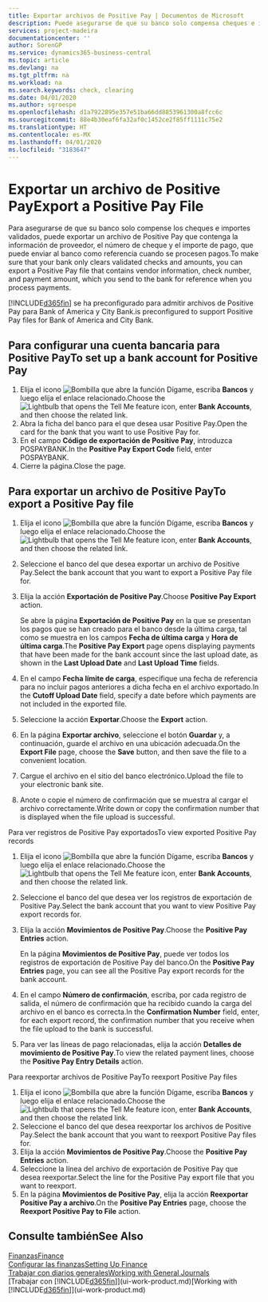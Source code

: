 ```yaml
---
title: Exportar archivos de Positive Pay | Documentos de Microsoft
description: Puede asegurarse de que su banco solo compensa cheques e importes validados mediante la exportación un archivo de Positive Pay que contenga la información de proveedor y pago.
services: project-madeira
documentationcenter: ''
author: SorenGP
ms.service: dynamics365-business-central
ms.topic: article
ms.devlang: na
ms.tgt_pltfrm: na
ms.workload: na
ms.search.keywords: check, clearing
ms.date: 04/01/2020
ms.author: sgroespe
ms.openlocfilehash: d1a7922895e357e51ba66dd8853961300a8fcc6c
ms.sourcegitcommit: 88e4b30eaf6fa32af0c1452ce2f85ff1111c75e2
ms.translationtype: HT
ms.contentlocale: es-MX
ms.lasthandoff: 04/01/2020
ms.locfileid: "3183647"
---
```

# <a name="export-a-positive-pay-file"></a><span data-ttu-id="ae4a1-103">Exportar un archivo de Positive Pay</span><span class="sxs-lookup"><span data-stu-id="ae4a1-103">Export a Positive Pay File</span></span>
<span data-ttu-id="ae4a1-104">Para asegurarse de que su banco solo compense los cheques e importes validados, puede exportar un archivo de Positive Pay que contenga la información de proveedor, el número de cheque y el importe de pago, que puede enviar al banco como referencia cuando se procesen pagos.</span><span class="sxs-lookup"><span data-stu-id="ae4a1-104">To make sure that your bank only clears validated checks and amounts, you can export a Positive Pay file that contains vendor information, check number, and payment amount, which you send to the bank for reference when you process payments.</span></span>

[!INCLUDE[d365fin](includes/d365fin_md.md)] <span data-ttu-id="ae4a1-105">se ha preconfigurado para admitir archivos de Positive Pay para Bank of America y City Bank.</span><span class="sxs-lookup"><span data-stu-id="ae4a1-105">is preconfigured to support Positive Pay files for Bank of America and City Bank.</span></span>

## <a name="to-set-up-a-bank-account-for-positive-pay"></a><span data-ttu-id="ae4a1-106">Para configurar una cuenta bancaria para Positive Pay</span><span class="sxs-lookup"><span data-stu-id="ae4a1-106">To set up a bank account for Positive Pay</span></span>
1. <span data-ttu-id="ae4a1-107">Elija el icono ![Bombilla que abre la función Dígame](media/ui-search/search_small.png "Dígame qué desea hacer"), escriba **Bancos** y luego elija el enlace relacionado.</span><span class="sxs-lookup"><span data-stu-id="ae4a1-107">Choose the ![Lightbulb that opens the Tell Me feature](media/ui-search/search_small.png "Tell me what you want to do") icon, enter **Bank Accounts**, and then choose the related link.</span></span>
2. <span data-ttu-id="ae4a1-108">Abra la ficha del banco para el que desea usar Positive Pay.</span><span class="sxs-lookup"><span data-stu-id="ae4a1-108">Open the card for the bank that you want to use Positive Pay for.</span></span>
3. <span data-ttu-id="ae4a1-109">En el campo **Código de exportación de Positive Pay**, introduzca POSPAYBANK.</span><span class="sxs-lookup"><span data-stu-id="ae4a1-109">In the **Positive Pay Export Code** field, enter POSPAYBANK.</span></span>
4. <span data-ttu-id="ae4a1-110">Cierre la página.</span><span class="sxs-lookup"><span data-stu-id="ae4a1-110">Close the page.</span></span>

## <a name="to-export-a-positive-pay-file"></a><span data-ttu-id="ae4a1-111">Para exportar un archivo de Positive Pay</span><span class="sxs-lookup"><span data-stu-id="ae4a1-111">To export a Positive Pay file</span></span>
1. <span data-ttu-id="ae4a1-112">Elija el icono ![Bombilla que abre la función Dígame](media/ui-search/search_small.png "Dígame qué desea hacer"), escriba **Bancos** y luego elija el enlace relacionado.</span><span class="sxs-lookup"><span data-stu-id="ae4a1-112">Choose the ![Lightbulb that opens the Tell Me feature](media/ui-search/search_small.png "Tell me what you want to do") icon, enter **Bank Accounts**, and then choose the related link.</span></span>
2. <span data-ttu-id="ae4a1-113">Seleccione el banco del que desea exportar un archivo de Positive Pay.</span><span class="sxs-lookup"><span data-stu-id="ae4a1-113">Select the bank account that you want to export a Positive Pay file for.</span></span>
3. <span data-ttu-id="ae4a1-114">Elija la acción **Exportación de Positive Pay**.</span><span class="sxs-lookup"><span data-stu-id="ae4a1-114">Choose **Positive Pay Export** action.</span></span>

    <span data-ttu-id="ae4a1-115">Se abre la página **Exportación de Positive Pay** en la que se presentan los pagos que se han creado para el banco desde la última carga, tal como se muestra en los campos **Fecha de última carga** y **Hora de última carga**.</span><span class="sxs-lookup"><span data-stu-id="ae4a1-115">The **Positive Pay Export** page opens displaying payments that have been made for the bank account since the last upload date, as shown in the **Last Upload Date** and **Last Upload Time** fields.</span></span>
4. <span data-ttu-id="ae4a1-116">En el campo **Fecha límite de carga**, especifique una fecha de referencia para no incluir pagos anteriores a dicha fecha en el archivo exportado.</span><span class="sxs-lookup"><span data-stu-id="ae4a1-116">In the **Cutoff Upload Date** field, specify a date before which payments are not included in the exported file.</span></span>
5. <span data-ttu-id="ae4a1-117">Seleccione la acción **Exportar**.</span><span class="sxs-lookup"><span data-stu-id="ae4a1-117">Choose the **Export** action.</span></span>
6. <span data-ttu-id="ae4a1-118">En la página **Exportar archivo**, seleccione el botón **Guardar** y, a continuación, guarde el archivo en una ubicación adecuada.</span><span class="sxs-lookup"><span data-stu-id="ae4a1-118">On the **Export File** page, choose the **Save** button, and then save the file to a convenient location.</span></span>
7. <span data-ttu-id="ae4a1-119">Cargue el archivo en el sitio del banco electrónico.</span><span class="sxs-lookup"><span data-stu-id="ae4a1-119">Upload the file to your electronic bank site.</span></span>
8. <span data-ttu-id="ae4a1-120">Anote o copie el número de confirmación que se muestra al cargar el archivo correctamente.</span><span class="sxs-lookup"><span data-stu-id="ae4a1-120">Write down or copy the confirmation number that is displayed when the file upload is successful.</span></span>

<span data-ttu-id="ae4a1-121">Para ver registros de Positive Pay exportados</span><span class="sxs-lookup"><span data-stu-id="ae4a1-121">To view exported Positive Pay records</span></span>

1. <span data-ttu-id="ae4a1-122">Elija el icono ![Bombilla que abre la función Dígame](media/ui-search/search_small.png "Dígame qué desea hacer"), escriba **Bancos** y luego elija el enlace relacionado.</span><span class="sxs-lookup"><span data-stu-id="ae4a1-122">Choose the ![Lightbulb that opens the Tell Me feature](media/ui-search/search_small.png "Tell me what you want to do") icon, enter **Bank Accounts**, and then choose the related link.</span></span>
2. <span data-ttu-id="ae4a1-123">Seleccione el banco del que desea ver los registros de exportación de Positive Pay.</span><span class="sxs-lookup"><span data-stu-id="ae4a1-123">Select the bank account that you want to view Positive Pay export records for.</span></span>
3. <span data-ttu-id="ae4a1-124">Elija la acción **Movimientos de Positive Pay**.</span><span class="sxs-lookup"><span data-stu-id="ae4a1-124">Choose the **Positive Pay Entries** action.</span></span>

    <span data-ttu-id="ae4a1-125">En la página **Movimientos de Positive Pay**, puede ver todos los registros de exportación de Positive Pay del banco.</span><span class="sxs-lookup"><span data-stu-id="ae4a1-125">On the **Positive Pay Entries** page, you can see all the Positive Pay export records for the bank account.</span></span>
4. <span data-ttu-id="ae4a1-126">En el campo **Número de confirmación**, escriba, por cada registro de salida, el número de confirmación que ha recibido cuando la carga del archivo en el banco es correcta.</span><span class="sxs-lookup"><span data-stu-id="ae4a1-126">In the **Confirmation Number** field, enter, for each export record, the confirmation number that you receive when the file upload to the bank is successful.</span></span>
5. <span data-ttu-id="ae4a1-127">Para ver las líneas de pago relacionadas, elija la acción **Detalles de movimiento de Positive Pay**.</span><span class="sxs-lookup"><span data-stu-id="ae4a1-127">To view the related payment lines, choose the **Positive Pay Entry Details** action.</span></span>

<span data-ttu-id="ae4a1-128">Para reexportar archivos de Positive Pay</span><span class="sxs-lookup"><span data-stu-id="ae4a1-128">To reexport Positive Pay files</span></span>

1. <span data-ttu-id="ae4a1-129">Elija el icono ![Bombilla que abre la función Dígame](media/ui-search/search_small.png "Dígame qué desea hacer"), escriba **Bancos** y luego elija el enlace relacionado.</span><span class="sxs-lookup"><span data-stu-id="ae4a1-129">Choose the ![Lightbulb that opens the Tell Me feature](media/ui-search/search_small.png "Tell me what you want to do") icon, enter **Bank Accounts**, and then choose the related link.</span></span>
2. <span data-ttu-id="ae4a1-130">Seleccione el banco del que desea reexportar los archivos de Positive Pay.</span><span class="sxs-lookup"><span data-stu-id="ae4a1-130">Select the bank account that you want to reexport Positive Pay files for.</span></span>
3. <span data-ttu-id="ae4a1-131">Elija la acción **Movimientos de Positive Pay**.</span><span class="sxs-lookup"><span data-stu-id="ae4a1-131">Choose the **Positive Pay Entries** action.</span></span>
4. <span data-ttu-id="ae4a1-132">Seleccione la línea del archivo de exportación de Positive Pay que desea reexportar.</span><span class="sxs-lookup"><span data-stu-id="ae4a1-132">Select the line for the Positive Pay export file that you want to reexport.</span></span>
5. <span data-ttu-id="ae4a1-133">En la página **Movimientos de Positive Pay**, elija la acción **Reexportar Positive Pay a archivo**.</span><span class="sxs-lookup"><span data-stu-id="ae4a1-133">On the **Positive Pay Entries** page, choose the **Reexport Positive Pay to File** action.</span></span>

## <a name="see-also"></a><span data-ttu-id="ae4a1-134">Consulte también</span><span class="sxs-lookup"><span data-stu-id="ae4a1-134">See Also</span></span>
[<span data-ttu-id="ae4a1-135">Finanzas</span><span class="sxs-lookup"><span data-stu-id="ae4a1-135">Finance</span></span>](finance.md)  
[<span data-ttu-id="ae4a1-136">Configurar las finanzas</span><span class="sxs-lookup"><span data-stu-id="ae4a1-136">Setting Up Finance</span></span>](finance-setup-finance.md)  
[<span data-ttu-id="ae4a1-137">Trabajar con diarios generales</span><span class="sxs-lookup"><span data-stu-id="ae4a1-137">Working with General Journals</span></span>](ui-work-general-journals.md)  
<span data-ttu-id="ae4a1-138">[Trabajar con [!INCLUDE[d365fin](includes/d365fin_md.md)]](ui-work-product.md)</span><span class="sxs-lookup"><span data-stu-id="ae4a1-138">[Working with [!INCLUDE[d365fin](includes/d365fin_md.md)]](ui-work-product.md)</span></span>
